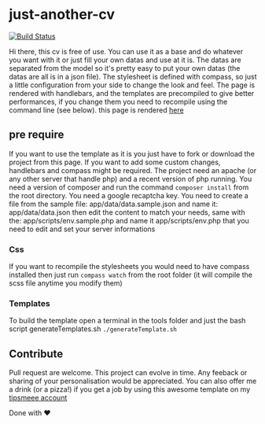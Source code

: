 # just-another-cv 

[![Build Status](https://travis-ci.com/dredtrake/just-another-cv.svg?branch=master)](https://travis-ci.com/dredtrake/just-another-cv)

Hi there, 
this cv is free of use.
You can use it as a base and do whatever you want with it or just fill your own datas and use at it is.
The datas are separated from the model so it's pretty easy to put your own datas (the datas are all is in a json file).
The stylesheet is defined with compass, so just a little configuration from your side to change the look and feel.
The page is rendered with handlebars, and the templates are precompiled to give better performances,
if you change them you need to recompile using the command line (see below).
this page is rendered [here](http://bacasable-lab.fr/cv/)

## pre require
If you want to use the template as it is you just have to fork or download the project from this page.
If you want to add some custom changes, handlebars and compass might be required.
The project need an apache (or any other server that handle php) and a recent version of php running.
You need a version of composer and run the command ```composer install``` from the root directory.
You need a google recaptcha key.
You need to create a file from the sample file: app/data/data.sample.json and name it: app/data/data.json then edit the content to match your needs,
same with the: app/scripts/env.sample.php and name it app/scripts/env.php that you need to edit and set your server informations

### Css
If you want to recompile the stylesheets you would need to have compass installed
then just run ```compass watch``` from the root folder (it will compile the scss file anytime you modify them)

### Templates
To build  the template open a terminal in the tools folder and just the bash script generateTemplates.sh
```./generateTemplate.sh```

## Contribute
Pull request are welcome.
This project can evolve in time.
Any feeback or sharing of your personalisation would be appreciated.
You can also offer me a drink (or a pizza!) if you get a job by using this awesome template on my [tipsmeee account](https://tipsmeee.fr/user/12)

Done with ♥